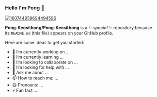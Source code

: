 ### Hello I'm Pong 👋

[![160744959694494596]( https://i.ibb.co/HXHSXnc/Kapong-Mini.png )](https://github.com/Kapongz)

<!--  <img src="https://i.ibb.co/HXHSXnc/Kapong-Mini.png" alt="Kapong-Mini" border="0" /> -->


**Pong-Keosithong/Pong-Keosithong** is a ✨ _special_ ✨ repository because its `README.md` (this file) appears on your GitHub profile.

Here are some ideas to get you started:

- 🔭 I’m currently working on ...
- 🌱 I’m currently learning ...
- 👯 I’m looking to collaborate on ...
- 🤔 I’m looking for help with ...
- 💬 Ask me about ...
- 📫 How to reach me: ...
- 😄 Pronouns: ...
- ⚡ Fun fact: ...

